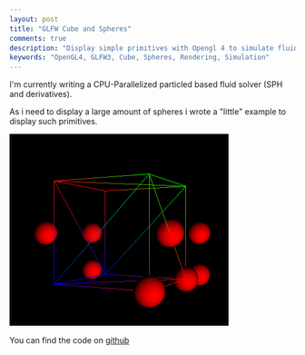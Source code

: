 ```yaml
---
layout: post
title: "GLFW Cube and Spheres"
comments: true
description: "Display simple primitives with Opengl 4 to simulate fluid"
keywords: "OpenGL4, GLFW3, Cube, Spheres, Rendering, Simulation"
---
```


I'm currently writing a CPU-Parallelized particled based fluid solver (SPH and derivatives).

As i need to display a large amount of spheres i wrote a "little" example to display such primitives.

![spheres](/images/spheres.png)

You can find the code on [github](http://github.com/mathiasb17/GLFWTest)
